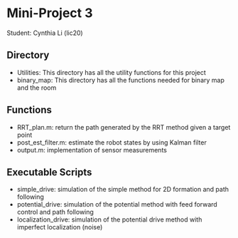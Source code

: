Mini-Project 3
================
Student: Cynthia Li (lic20)


Directory
----------
- Utilities: This directory has all the utility functions for this project
- binary_map: This directory has all the functions needed for binary map and the room

Functions
----------
- RRT_plan.m: return the path generated by the RRT method given a target point
- post_est_filter.m: estimate the robot states by using Kalman filter
- output.m: implementation of sensor measurements

Executable Scripts
-------------------
- simple_drive: simulation of the simple method for 2D formation and path following
- potential_drive: simulation of the potential method with feed forward control and path following
- localization_drive: simulation of the potential drive method with imperfect localization (noise)
